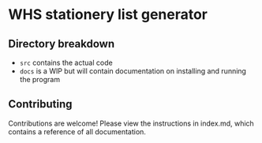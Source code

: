 # WHS stationery list generator

## Directory breakdown
- `src` contains the actual code
- `docs` is a WIP but will contain documentation on installing and running the program


## Contributing
Contributions are welcome! Please view the instructions in index.md, which contains a reference of all documentation.

